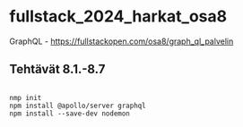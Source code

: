 # fullstack_2024_harkat_osa8
GraphQL - https://fullstackopen.com/osa8/graph_ql_palvelin


## Tehtävät 8.1.-8.7

```

nmp init
npm install @apollo/server graphql
npm install --save-dev nodemon
```